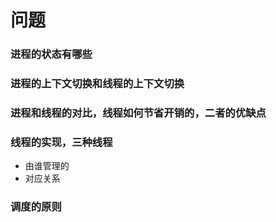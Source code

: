 问题
===

<h3>进程的状态有哪些</h3>

<h3>进程的上下文切换和线程的上下文切换</h3>

<h3>进程和线程的对比，线程如何节省开销的，二者的优缺点</h3>

<h3>线程的实现，三种线程</h3>

- 由谁管理的
- 对应关系

<h3>调度的原则</h3>